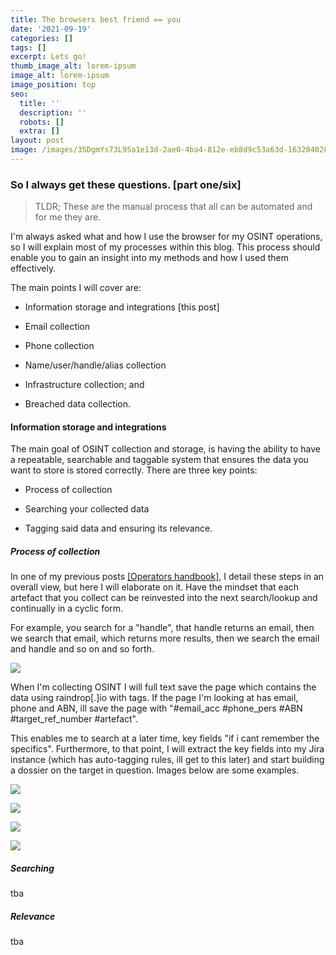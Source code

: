 ```yaml
---
title: The browsers best friend == you
date: '2021-09-19'
categories: []
tags: []
excerpt: Lets go!
thumb_image_alt: lorem-ipsum
image_alt: lorem-ipsum
image_position: top
seo:
  title: ''
  description: ''
  robots: []
  extra: []
layout: post
image: /images/3SDgmYs73L95a1e13d-2ae0-4ba4-812e-eb8d9c53a63d-1632040289.png
---
```

### So I always get these questions. \[part one/six]

> TLDR; These are the manual process that all can be automated and for me they are.

I'm always asked what and how I use the browser for my OSINT operations, so I will explain most of my processes within this blog. This process should enable you to gain an insight into my methods and how I used them effectively.

The main points I will cover are:

*   Information storage and integrations \[this post]

*   Email collection

*   Phone collection

*   Name/user/handle/alias collection

*   Infrastructure collection; and

*   Breached data collection.

#### Information storage and integrations

The main goal of OSINT collection and storage, is having the ability to have a repeatable, searchable and taggable system that ensures the data you want to store is stored correctly.  There are three key points:

*   Process of collection

*   Searching your collected data

*   Tagging said data and ensuring its relevance.

##### Process of collection

In one of my previous posts [\[Operators handbook\]](https://inteloperator.medium.com/operational-intelligence-handbook-4e5f0538cfb), I detail these steps in an overall view, but here I will elaborate on it. Have the mindset that each artefact that you collect can be reinvested into the next search/lookup and continually in a cyclic form.

For example, you search for a "handle", that handle returns an email, then we search that email, which returns more results, then we search the email and handle and so on and so forth.

![](/images/1\_CXL5Ersq1gHztPK44sVCKw.png)

When I'm collecting OSINT I will full text save the page which contains the data using raindrop\[.]io with tags. If the page I'm looking at has email, phone and ABN, ill save the page with "#email_acc #phone_pers #ABN #target_ref_number #artefact".

This enables me to search at a later time, key fields "if i cant remember the specifics". Furthermore, to that point, I will extract the key fields into my Jira instance (which has auto-tagging rules, ill get to this later) and start building a dossier on the target in question. Images below are some examples.

![](/images/bwzMBQJQvYfafaf573-9300-40b7-b140-887b90266624-1632097066-da8fc61f.png)

![](/images/55h1NxiTT758783663-1713-4d00-a1f9-2964ced99d44-1632101920-4e54d7b2.png)

![](/images/vYaogCv4y62ce2dabd-4537-4756-8acf-47810fdfa826-1632114811.png)

![](/images/RQtHM0zSMo22ba1d35-39ea-4771-a906-071a4a686176-1632114717.png)







##### Searching

tba

##### Relevance

tba
